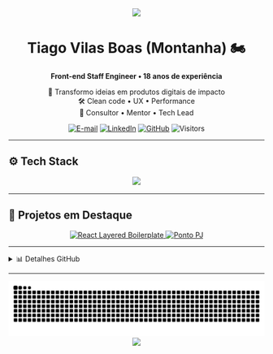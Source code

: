 <div align="center">
  <img src="https://capsule-render.vercel.app/api?type=waving&color=0:38B2AC,100:3ECF8E&height=120&section=header"/>

  <h1>Tiago Vilas Boas (Montanha) 🏍️</h1>
  <strong>Front-end Staff Engineer • 18 anos de experiência</strong>

  <p>🚀 Transformo ideias em produtos digitais de impacto<br/>
     🛠️ Clean code • UX • Performance<br/>
     🤝 Consultor • Mentor • Tech Lead
  </p>

  <!-- Contatos -->
  <p>
    <a href="mailto:tiagovilasboas@gmail.com"><img alt="E-mail" src="https://img.shields.io/badge/Email-D14836?style=for-the-badge&logo=gmail&logoColor=white"/></a>
    <a href="https://www.linkedin.com/in/tiagovilasboas/"><img alt="LinkedIn" src="https://img.shields.io/badge/LinkedIn-0077B5?style=for-the-badge&logo=linkedin&logoColor=white"/></a>
    <a href="https://github.com/tiagovilasboas"><img alt="GitHub" src="https://img.shields.io/badge/GitHub-181717?style=for-the-badge&logo=github"/></a>
    <img alt="Visitors" src="https://komarev.com/ghpvc/?username=tiagovilasboas&style=for-the-badge&color=3ECF8E"/>
  </p>
</div>

---

## ⚙️ Tech Stack
<p align="center">
  <img src="https://skillicons.dev/icons?i=react,nextjs,typescript,tailwind,vitest,supabase,github,vercel&perline=8"/>
</p>

---

## 🌟 Projetos em Destaque

<p align="center">
  <a href="https://github.com/tiagovilasboas/react-layered-boilerplate">
    <img src="https://github-readme-stats.vercel.app/api/pin/?username=tiagovilasboas&repo=react-layered-boilerplate&theme=radical&hide_border=true" alt="React Layered Boilerplate"/>
  </a>
  <a href="https://github.com/tiagovilasboas/ponto-pj">
    <img src="https://github-readme-stats.vercel.app/api/pin/?username=tiagovilasboas&repo=ponto-pj&theme=radical&hide_border=true" alt="Ponto PJ"/>
  </a>
</p>

---

<details>
<summary>📊 Detalhes GitHub</summary>
<br/>
<p align="center">
  <img src="https://github-readme-stats.vercel.app/api?username=tiagovilasboas&show_icons=true&theme=radical&hide_border=true" alt="Stats"/>
  <br/>
  <img src="https://streak-stats.demolab.com?user=tiagovilasboas&theme=radical&hide_border=true" alt="Streak"/>
  <br/>
  <img src="https://github-readme-stats.vercel.app/api/top-langs/?username=tiagovilasboas&layout=compact&theme=radical&hide_border=true&langs_count=8" alt="Top Langs"/>
  <br/>
  <img src="https://github-profile-trophy.vercel.app/?username=tiagovilasboas&theme=radical&no-frame=true&margin-w=15" alt="Trophies"/>
</p>
</details>

---

<div align="center">
  <img src="https://github.com/tiagovilasboas/tiagovilasboas/blob/output/github-contribution-grid-snake.svg" alt="snake gif" />
</div>

<div align="center">
  <img src="https://capsule-render.vercel.app/api?type=waving&color=0:38B2AC,100:3ECF8E&height=120&section=footer"/>
</div>